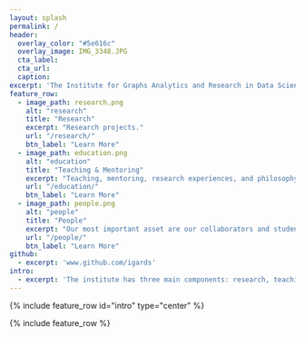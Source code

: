 ```yaml
---
layout: splash
permalink: /
header:
  overlay_color: "#5e616c"
  overlay_image: IMG_3348.JPG
  cta_label: 
  cta_url: 
  caption:
excerpt: 'The Institute for Graphs Analytics and Research in Data Science (IGARDS) supports the development of foundational data science research that is motivated by real world problems. With faculty from both Cal Poly, Davidson, and the College of Charleston, we share a three-part vision for the foundations of data science: a problem-driven focus, a strong interaction between theory and practice, and deliberate, balanced training of the data science team.'
feature_row:
  - image_path: research.png
    alt: "research"
    title: "Research"
    excerpt: "Research projects."
    url: "/research/"
    btn_label: "Learn More"
  - image_path: education.png
    alt: "education"
    title: "Teaching & Mentoring"
    excerpt: "Teaching, mentoring, research experiences, and philosophy."
    url: "/education/"
    btn_label: "Learn More"
  - image_path: people.png
    alt: "people"
    title: "People"
    excerpt: "Our most important asset are our collaborators and students."
    url: "/people/"
    btn_label: "Learn More"
github:
  - excerpt: 'www.github.com/igards'
intro:
  - excerpt: 'The institute has three main components: research, teaching & mentoring, and most importantly, its members.'
---
```


{% include feature_row id="intro" type="center" %}

{% include feature_row %}
